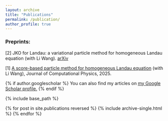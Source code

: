 ```yaml
---
layout: archive
title: "Publications"
permalink: /publication/
author_profile: true
---
```



### Preprints:
[2] JKO for Landau: a variational particle method for homogeneous Landau equation (with Li Wang). [arXiv](https://arxiv.org/abs/2409.12296)

[1] [A score-based particle method for homogeneous Landau equation](https://doi.org/10.1016/j.jcp.2025.114053) (with Li Wang), Journal of Computational Physics, 2025. 



{% if author.googlescholar %}
  You can also find my articles on <u><a href="{{author.googlescholar}}">my Google Scholar profile</a>.</u>
{% endif %}

{% include base_path %}

{% for post in site.publications reversed %}
  {% include archive-single.html %}
{% endfor %}
